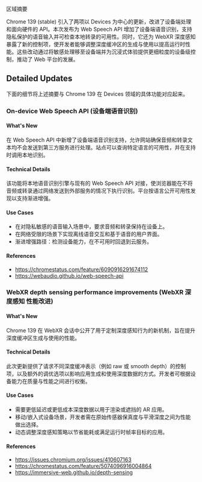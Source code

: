 区域摘要

Chrome 139 (stable) 引入了两项以 Devices 为中心的更新，改进了设备端处理和面向硬件的 API。本次发布为 Web Speech API 增加了设备端语音识别，支持隐私保护的语音输入并可检查本地转录的可用性。同时，它还为 WebXR 深度感知暴露了新的控制项，使开发者能够调整深度缓冲区的生成与使用以提高运行时性能。这些改动通过将敏感处理移至设备端并为沉浸式体验提供更细粒度的设备级控制，推动了 Web 平台的发展。

## Detailed Updates

下面的细节将上述摘要与 Chrome 139 在 Devices 领域的具体功能对应起来。

### On-device Web Speech API (设备端语音识别)

#### What's New
在 Web Speech API 中新增了设备端语音识别支持，允许网站确保音频和转录文本均不会发送到第三方服务进行处理。站点可以查询特定语言的可用性，并在支持时调用本地识别。

#### Technical Details
该功能将本地语音识别引擎与现有的 Web Speech API 对接，使浏览器能在不将音频或转录通过网络发送到外部服务的情况下执行识别。平台按语言公开可用性发现以支持渐进增强。

#### Use Cases
- 在对隐私敏感的语音输入场景中，要求音频和转录保持在设备上。
- 在网络受限的场景下实现离线语音交互和基于语音的用户界面。
- 渐进增强路径：检测设备能力，在不可用时回退到云服务。

#### References
- https://chromestatus.com/feature/6090916291674112
- https://webaudio.github.io/web-speech-api

### WebXR depth sensing performance improvements (WebXR 深度感知 性能改进)

#### What's New
Chrome 139 在 WebXR 会话中公开了用于定制深度感知行为的新机制，旨在提升深度缓冲区生成与使用的性能。

#### Technical Details
此次更新提供了请求不同深度缓冲表示（例如 raw 或 smooth depth）的控制项，以及额外的调优选项以影响应用生成和使用深度数据的方式。开发者可根据设备能力在质量与性能之间进行权衡。

#### Use Cases
- 需要更低延迟或更低成本深度数据以用于渲染或遮挡的 AR 应用。
- 移动/嵌入式设备场景，开发者需在原始传感器保真度与平滑深度之间为性能做出选择。
- 动态调整深度感知策略以节省能耗或满足运行时帧率目标的应用。

#### References
- https://issues.chromium.org/issues/410607163
- https://chromestatus.com/feature/5074096916004864
- https://immersive-web.github.io/depth-sensing